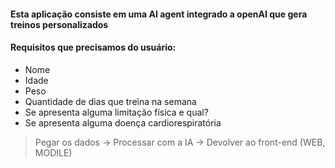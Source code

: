 
#### Esta aplicação consiste em uma AI agent integrado a openAI que gera treinos personalizados

#### Requisitos que precisamos do usuário:
- Nome
- Idade
- Peso
- Quantidade de dias que treina na semana
- Se apresenta alguma limitação física e qual?
- Se apresenta alguma doença cardiorespiratória

> Pegar os dados -> Processar com a IA -> Devolver ao front-end (WEB, MODILE)